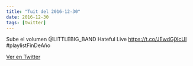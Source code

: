 ```yaml
---
title: "Tuit del 2016-12-30"
date: 2016-12-30
tags: [twitter]
---
```


Sube el volumen @LITTLEBIG_BAND Hateful Live https://t.co/JEwdGjXcUI #playlistFinDeAño



[Ver en Twitter](https://twitter.com/i/web/status/814952713842786304)
